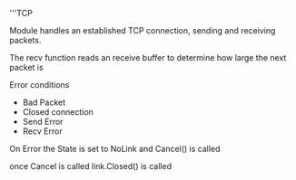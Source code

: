 '''TCP

Module handles an established TCP connection, sending and receiving packets.

The recv function reads an receive buffer to determine how large the next packet is

 Error conditions
- Bad Packet
- Closed connection
- Send Error
- Recv Error

On Error the State is set to NoLink and Cancel() is called

once Cancel is called link.Closed() is called
